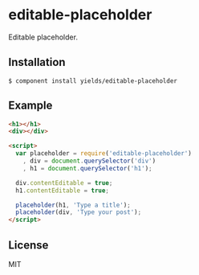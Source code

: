 
# editable-placeholder

  Editable placeholder.

## Installation

    $ component install yields/editable-placeholder

## Example

```html
<h1></h1>
<div></div>

<script>
  var placeholder = require('editable-placeholder')
    , div = document.querySelector('div')
    , h1 = document.querySelector('h1');

  div.contentEditable = true;
  h1.contentEditable = true;

  placeholder(h1, 'Type a title');
  placeholder(div, 'Type your post');
</script>
```


## License

  MIT
